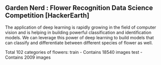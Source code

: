 ## Garden Nerd : Flower Recognition Data Science Competition [HackerEarth]

The application of deep learning is rapidly growing in the field of computer vision
and is helping in building powerful classification and identification models.
We can leverage this power of deep learning to build models that can classify
and differentiate between different species of flower as well.

Total 102 categories of flowers:
    train - Contains 18540 images
    test  - Contains 2009 images
